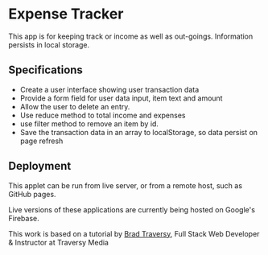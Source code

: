 # Expense Tracker

This app is for keeping track or income as well as out-goings.  Information persists in local storage.

## Specifications

* Create a user interface showing user transaction data
* Provide a form field for user data input, item text and amount
* Allow the user to delete an entry.
* Use reduce method to total income and expenses
* use filter method to remove an item by id.
* Save the transaction data in an array to localStorage, so data persist on page refresh

## Deployment

This applet can be run from live server, or from a remote host, such as GitHub pages.

Live versions of these applications are currently being hosted on Google's Firebase.

This work is based on a tutorial by [Brad Traversy](https://www.udemy.com/user/brad-traversy/), Full Stack Web Developer & Instructor at Traversy Media
